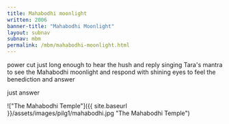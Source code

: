 ```yaml
---
title: Mahabodhi moonlight
written: 2006
banner-title: "Mahabodhi Moonlight" 
layout: subnav
subnav: mbm
permalink: /mbm/mahabodhi-moonlight.html
---
```


<div class="poem">
power cut  
just long enough  
to hear the hush  
and reply  
singing Tara's mantra  
to see the Mahabodhi moonlight  
and respond  
with shining eyes  
to feel the benediction  
and answer
 
just answer
</div>

!["The Mahabodhi Temple"]({{ site.baseurl }}/assets/images/pilg1/mahabodhi.jpg "The Mahabodhi Temple")
